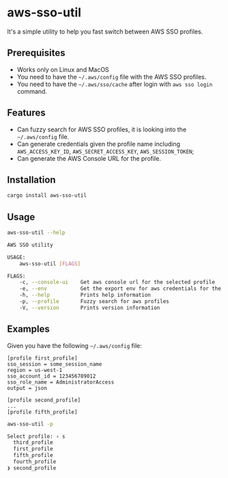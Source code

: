# aws-sso-util

It's a simple utility to help you fast switch between AWS SSO profiles.

## Prerequisites

- Works only on Linux and MacOS
- You need to have the `~/.aws/config` file with the AWS SSO profiles.
- You need to have the `~/.aws/sso/cache` after login with `aws sso login` command.

## Features

- Can fuzzy search for AWS SSO profiles, it is looking into the `~/.aws/config` file.
- Can generate credentials given the profile name including `AWS_ACCESS_KEY_ID`, `AWS_SECRET_ACCESS_KEY`, `AWS_SESSION_TOKEN`;
- Can generate the AWS Console URL for the profile.

## Installation

```bash
cargo install aws-sso-util
```

## Usage

```bash
aws-sso-util --help

AWS SSO utility

USAGE:
    aws-sso-util [FLAGS]

FLAGS:
    -c, --console-ui    Get aws console url for the selected profile
    -e, --env           Get the export env for aws credentials for the selected profile
    -h, --help          Prints help information
    -p, --profile       Fuzzy search for aws profiles
    -V, --version       Prints version information
```

## Examples

Given you have the following `~/.aws/config` file:

```
[profile first_profile]
sso_session = some_session_name
region = us-west-1
sso_account_id = 123456789012
sso_role_name = AdministratorAccess
output = json

[profile second_profile]
...
[profile fifth_profile]
```

```bash
aws-sso-util -p

Select profile: › s
  third_profile
  first_profile
  fifth_profile
  fourth_profile
❯ second_profile
```
